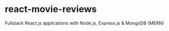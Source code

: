 # react-movie-reviews
Fullstack React.js applications with Node.js, Express.js &amp; MongoDB (MERN)
